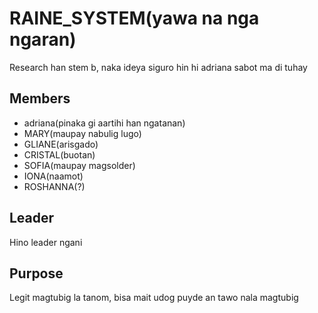 # RAINE_SYSTEM(yawa na nga ngaran)
Research han stem b, naka ideya siguro hin hi adriana sabot ma di tuhay

## Members
* adriana(pinaka gi aartihi han ngatanan)
* MARY(maupay nabulig lugo)
* GLIANE(arisgado)
* CRISTAL(buotan)
* SOFIA(maupay magsolder)
* IONA(naamot)
* ROSHANNA(?)

## Leader
Hino leader ngani

## Purpose
Legit magtubig la tanom, bisa mait udog puyde an tawo nala magtubig
